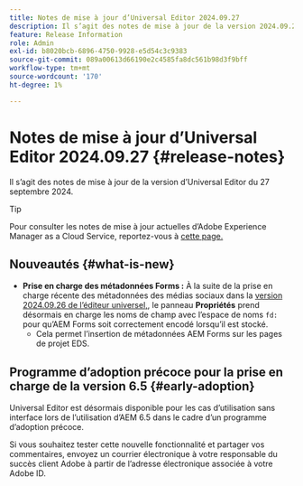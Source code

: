 ```yaml
---
title: Notes de mise à jour d’Universal Editor 2024.09.27
description: Il s’agit des notes de mise à jour de la version 2024.09.27 d’Universal Editor.
feature: Release Information
role: Admin
exl-id: b8020bcb-6896-4750-9928-e5d54c3c9383
source-git-commit: 089a00613d66190e2c4585fa8dc561b98d3f9bff
workflow-type: tm+mt
source-wordcount: '170'
ht-degree: 1%

---
```


# Notes de mise à jour d’Universal Editor 2024.09.27 {#release-notes}

Il s’agit des notes de mise à jour de la version d’Universal Editor du 27 septembre 2024.

>[!TIP]
>
>Pour consulter les notes de mise à jour actuelles d’Adobe Experience Manager as a Cloud Service, reportez-vous à [cette page.](/help/release-notes/release-notes-cloud/release-notes-current.md)

## Nouveautés {#what-is-new}

* **Prise en charge des métadonnées Forms :** À la suite de la prise en charge récente des métadonnées des médias sociaux dans la [version 2024.09.26 de l’éditeur universel,](/help/release-notes/universal-editor/2024/2024-09-26.md), le panneau **Propriétés** prend désormais en charge les noms de champ avec l’espace de noms `fd:` pour qu’AEM Forms soit correctement encodé lorsqu’il est stocké.
   * Cela permet l’insertion de métadonnées AEM Forms sur les pages de projet EDS.

## Programme d’adoption précoce pour la prise en charge de la version 6.5 {#early-adoption}

Universal Editor est désormais disponible pour les cas d’utilisation sans interface lors de l’utilisation d’AEM 6.5 dans le cadre d’un programme d’adoption précoce.

Si vous souhaitez tester cette nouvelle fonctionnalité et partager vos commentaires, envoyez un courrier électronique à votre responsable du succès client Adobe à partir de l’adresse électronique associée à votre Adobe ID.
